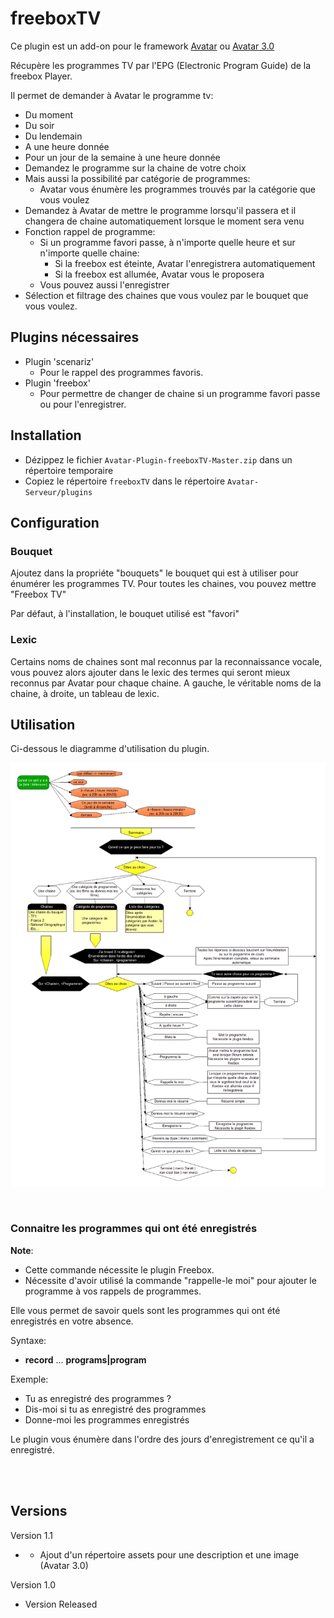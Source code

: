 # freeboxTV

Ce plugin est un add-on pour le framework [Avatar](https://github.com/Spikharpax/Avatar-Serveur) ou [Avatar 3.0](https://github.com/Spikharpax/Avatar-Serveur-3.0)

Récupère les programmes TV par l'EPG (Electronic Program Guide) de la freebox Player.

Il permet de demander à Avatar le programme tv:
- Du moment
- Du soir
- Du lendemain
- A une heure donnée
- Pour un jour de la semaine à une heure donnée
- Demandez le programme sur la chaine de votre choix
- Mais aussi la possibilité par catégorie de programmes:
	- Avatar vous énumère les programmes trouvés par la catégorie que vous voulez
- Demandez à Avatar de mettre le programme lorsqu'il passera et il changera de chaine automatiquement lorsque le moment sera venu
- Fonction rappel de programme:
	- Si un programme favori passe, à n'importe quelle heure et sur n'importe quelle chaine:
		- Si la freebox est éteinte, Avatar l'enregistrera automatiquement
		- Si la freebox est allumée, Avatar vous le proposera
	- Vous pouvez aussi l'enregistrer
- Sélection et filtrage des chaines que vous voulez par le bouquet que vous voulez.


## Plugins nécessaires
- Plugin 'scenariz'
	- Pour le rappel des programmes favoris.
- Plugin 'freebox'
	- Pour permettre de changer de chaine si un programme favori passe ou pour l'enregistrer.
	
	
## Installation
- Dézippez le fichier `Avatar-Plugin-freeboxTV-Master.zip` dans un répertoire temporaire
- Copiez le répertoire `freeboxTV` dans le répertoire `Avatar-Serveur/plugins`


## Configuration

### Bouquet

Ajoutez dans la propriéte "bouquets" le bouquet qui est à utiliser pour énumérer les programmes TV.
Pour toutes les chaines, vou pouvez mettre "Freebox TV"

Par défaut, à l'installation, le bouquet utilisé est "favori"

### Lexic

Certains noms de chaines sont mal reconnus par la reconnaissance vocale, vous pouvez alors ajouter dans le lexic des termes qui seront mieux reconnus par Avatar pour chaque chaine.
A gauche, le véritable noms de la chaine, à droite, un tableau de lexic.


## Utilisation

Ci-dessous le diagramme d'utilisation du plugin.

![GitHub Logo](logo/freeboxTV.png)


<BR>

### Connaitre les programmes qui ont été enregistrés
**Note**:
- Cette commande nécessite le plugin Freebox.
- Nécessite d'avoir utilisé la commande "rappelle-le moi" pour ajouter le programme à vos rappels de programmes.

Elle vous permet de savoir quels sont les programmes qui ont été enregistrés en votre absence.

Syntaxe:
- **record** ... **programs|program**

Exemple:
- Tu as enregistré des programmes ?
- Dis-moi si tu as enregistré des programmes
- Donne-moi les programmes enregistrés

Le plugin vous énumère dans l'ordre des jours d'enregistrement ce qu'il a enregistré.


<BR><BR>
 

## Versions
Version 1.1
- - Ajout d'un répertoire assets pour une description et une image (Avatar 3.0)

Version 1.0 
- Version Released






